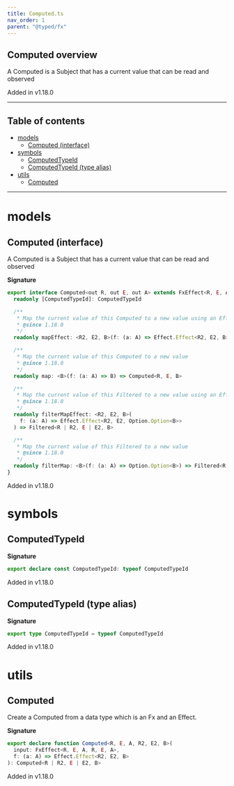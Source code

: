 ```yaml
---
title: Computed.ts
nav_order: 1
parent: "@typed/fx"
---
```


## Computed overview

A Computed is a Subject that has a current value that can be read and observed

Added in v1.18.0

---

<h2 class="text-delta">Table of contents</h2>

- [models](#models)
  - [Computed (interface)](#computed-interface)
- [symbols](#symbols)
  - [ComputedTypeId](#computedtypeid)
  - [ComputedTypeId (type alias)](#computedtypeid-type-alias)
- [utils](#utils)
  - [Computed](#computed)

---

# models

## Computed (interface)

A Computed is a Subject that has a current value that can be read and observed

**Signature**

```ts
export interface Computed<out R, out E, out A> extends FxEffect<R, E, A, R, E, A> {
  readonly [ComputedTypeId]: ComputedTypeId

  /**
   * Map the current value of this Computed to a new value using an Effect
   * @since 1.18.0
   */
  readonly mapEffect: <R2, E2, B>(f: (a: A) => Effect.Effect<R2, E2, B>) => Computed<R | R2, E | E2, B>

  /**
   * Map the current value of this Computed to a new value
   * @since 1.18.0
   */
  readonly map: <B>(f: (a: A) => B) => Computed<R, E, B>

  /**
   * Map the current value of this Filtered to a new value using an Effect
   * @since 1.18.0
   */
  readonly filterMapEffect: <R2, E2, B>(
    f: (a: A) => Effect.Effect<R2, E2, Option.Option<B>>
  ) => Filtered<R | R2, E | E2, B>

  /**
   * Map the current value of this Filtered to a new value
   * @since 1.18.0
   */
  readonly filterMap: <B>(f: (a: A) => Option.Option<B>) => Filtered<R, E, B>
}
```

Added in v1.18.0

# symbols

## ComputedTypeId

**Signature**

```ts
export declare const ComputedTypeId: typeof ComputedTypeId
```

Added in v1.18.0

## ComputedTypeId (type alias)

**Signature**

```ts
export type ComputedTypeId = typeof ComputedTypeId
```

Added in v1.18.0

# utils

## Computed

Create a Computed from a data type which is an Fx and an Effect.

**Signature**

```ts
export declare function Computed<R, E, A, R2, E2, B>(
  input: FxEffect<R, E, A, R, E, A>,
  f: (a: A) => Effect.Effect<R2, E2, B>
): Computed<R | R2, E | E2, B>
```

Added in v1.18.0
